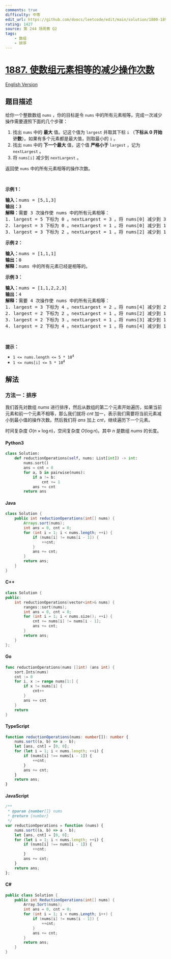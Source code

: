 ```yaml
---
comments: true
difficulty: 中等
edit_url: https://github.com/doocs/leetcode/edit/main/solution/1800-1899/1887.Reduction%20Operations%20to%20Make%20the%20Array%20Elements%20Equal/README.md
rating: 1427
source: 第 244 场周赛 Q2
tags:
    - 数组
    - 排序
---
```


<!-- problem:start -->

# [1887. 使数组元素相等的减少操作次数](https://leetcode.cn/problems/reduction-operations-to-make-the-array-elements-equal)

[English Version](/solution/1800-1899/1887.Reduction%20Operations%20to%20Make%20the%20Array%20Elements%20Equal/README_EN.md)

## 题目描述

<!-- description:start -->

<p>给你一个整数数组 <code>nums</code> ，你的目标是令 <code>nums</code> 中的所有元素相等。完成一次减少操作需要遵照下面的几个步骤：</p>

<ol>
	<li>找出 <code>nums</code> 中的 <strong>最大</strong> 值。记这个值为 <code>largest</code> 并取其下标 <code>i</code> （<strong>下标从 0 开始计数</strong>）。如果有多个元素都是最大值，则取最小的 <code>i</code> 。</li>
	<li>找出 <code>nums</code> 中的 <strong>下一个最大</strong> 值，这个值 <strong>严格小于</strong> <code>largest</code> ，记为 <code>nextLargest</code> 。</li>
	<li>将 <code>nums[i]</code> 减少到 <code>nextLargest</code> 。</li>
</ol>

<p>返回使<em> </em><code>nums</code><em> </em>中的所有元素相等的操作次数。</p>

<p> </p>

<p><strong>示例 1：</strong></p>

<pre>
<strong>输入：</strong>nums = [5,1,3]
<strong>输出：</strong>3
<strong>解释：</strong>需要 3 次操作使 nums 中的所有元素相等：
1. largest = 5 下标为 0 。nextLargest = 3 。将 nums[0] 减少到 3 。nums = [<strong>3</strong>,1,3] 。
2. largest = 3 下标为 0 。nextLargest = 1 。将 nums[0] 减少到 1 。nums = [<strong>1</strong>,1,3] 。
3. largest = 3 下标为 2 。nextLargest = 1 。将 nums[2] 减少到 1 。nums = [<strong>1</strong>,1,<strong>1</strong>] 。
</pre>

<p><strong>示例 2：</strong></p>

<pre>
<strong>输入：</strong>nums = [1,1,1]
<strong>输出：</strong>0
<strong>解释：</strong>nums 中的所有元素已经是相等的。
</pre>

<p><strong>示例 3：</strong></p>

<pre>
<strong>输入：</strong>nums = [1,1,2,2,3]
<strong>输出：</strong>4
<strong>解释：</strong>需要 4 次操作使 nums 中的所有元素相等：
1. largest = 3 下标为 4 。nextLargest = 2 。将 nums[4] 减少到 2 。nums = [1,1,2,2,<strong>2</strong>] 。
2. largest = 2 下标为 2 。nextLargest = 1 。将 nums[2] 减少到 1 。nums = [1,1,<strong>1</strong>,2,2] 。
3. largest = 2 下标为 3 。nextLargest = 1 。将 nums[3] 减少到 1 。nums = [1,1,1,<strong>1</strong>,2] 。
4. largest = 2 下标为 4 。nextLargest = 1 。将 nums[4] 减少到 1 。nums = [1,1,1,1,<strong>1</strong>] 。
</pre>

<p> </p>

<p><strong>提示：</strong></p>

<ul>
	<li><code>1 <= nums.length <= 5 * 10<sup>4</sup></code></li>
	<li><code>1 <= nums[i] <= 5 * 10<sup>4</sup></code></li>
</ul>

<!-- description:end -->

## 解法

<!-- solution:start -->

### 方法一：排序

我们首先对数组 $\textit{nums}$ 进行排序，然后从数组的第二个元素开始遍历，如果当前元素和前一个元素不相等，那么我们就将 $\textit{cnt}$ 加一，表示我们需要将当前元素减小到最小值的操作次数。然后我们将 $\textit{ans}$ 加上 $\textit{cnt}$，继续遍历下一个元素。

时间复杂度 $O(n \times \log n)$，空间复杂度 $O(\log n)$。其中 $n$ 是数组 $\textit{nums}$ 的长度。

<!-- tabs:start -->

#### Python3

```python
class Solution:
    def reductionOperations(self, nums: List[int]) -> int:
        nums.sort()
        ans = cnt = 0
        for a, b in pairwise(nums):
            if a != b:
                cnt += 1
            ans += cnt
        return ans
```

#### Java

```java
class Solution {
    public int reductionOperations(int[] nums) {
        Arrays.sort(nums);
        int ans = 0, cnt = 0;
        for (int i = 1; i < nums.length; ++i) {
            if (nums[i] != nums[i - 1]) {
                ++cnt;
            }
            ans += cnt;
        }
        return ans;
    }
}
```

#### C++

```cpp
class Solution {
public:
    int reductionOperations(vector<int>& nums) {
        ranges::sort(nums);
        int ans = 0, cnt = 0;
        for (int i = 1; i < nums.size(); ++i) {
            cnt += nums[i] != nums[i - 1];
            ans += cnt;
        }
        return ans;
    }
};
```

#### Go

```go
func reductionOperations(nums []int) (ans int) {
	sort.Ints(nums)
	cnt := 0
	for i, x := range nums[1:] {
		if x != nums[i] {
			cnt++
		}
		ans += cnt
	}
	return
}
```

#### TypeScript

```ts
function reductionOperations(nums: number[]): number {
    nums.sort((a, b) => a - b);
    let [ans, cnt] = [0, 0];
    for (let i = 1; i < nums.length; ++i) {
        if (nums[i] !== nums[i - 1]) {
            ++cnt;
        }
        ans += cnt;
    }
    return ans;
}
```

#### JavaScript

```js
/**
 * @param {number[]} nums
 * @return {number}
 */
var reductionOperations = function (nums) {
    nums.sort((a, b) => a - b);
    let [ans, cnt] = [0, 0];
    for (let i = 1; i < nums.length; ++i) {
        if (nums[i] !== nums[i - 1]) {
            ++cnt;
        }
        ans += cnt;
    }
    return ans;
};
```

#### C#

```cs
public class Solution {
    public int ReductionOperations(int[] nums) {
        Array.Sort(nums);
        int ans = 0, cnt = 0;
        for (int i = 1; i < nums.Length; i++) {
            if (nums[i] != nums[i - 1]) {
                ++cnt;
            }
            ans += cnt;
        }
        return ans;
    }
}

```

<!-- tabs:end -->

<!-- solution:end -->

<!-- problem:end -->
